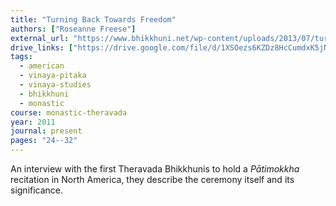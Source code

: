 ```yaml
---
title: "Turning Back Towards Freedom"
authors: ["Roseanne Freese"]
external_url: "https://www.bhikkhuni.net/wp-content/uploads/2013/07/turning-back-towards-freedom_winter2011.pdf"
drive_links: ["https://drive.google.com/file/d/1XSOezs6KZDz8HcCumdxK5jNNkws-4v8G/view?usp=drivesdk"]
tags:
  - american
  - vinaya-pitaka
  - vinaya-studies
  - bhikkhuni
  - monastic
course: monastic-theravada
year: 2011
journal: present
pages: "24--32"
---
```


An interview with the first Theravada Bhikkhunis to hold a _Pātimokkha_ recitation in North America, they describe the ceremony itself and its significance.
 
